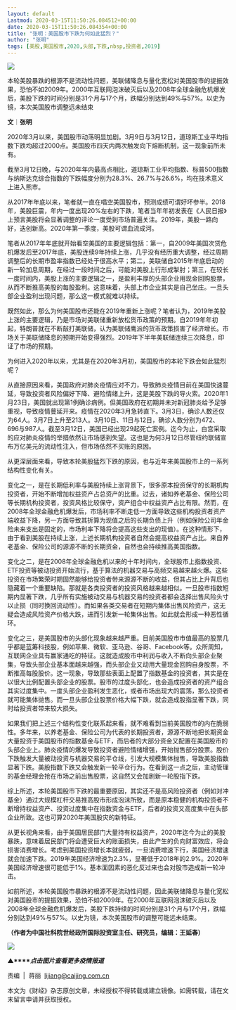 ```yaml
---
layout: default
Lastmod: 2020-03-15T11:50:26.084512+00:00
date: 2020-03-15T11:50:26.084354+00:00
title: "张明：美国股市下跌为何如此猛烈？"
author: "张明"
tags: [美股,美国股市,2020,头部,下跌,nbsp,投资者,2019]
---
```


![](https://images.weserv.nl/?url=https%3A//mmbiz.qpic.cn/mmbiz_gif/ia1nxOhDj7ATLLyQibBg0j84iammJvD6rJp6eaCp56o3B7Y30PoXFefxCesWTRQ0KynVx6tj7DZSOFQeRIUy5QTtg/640%3Fwx_fmt%3Dgif)

本轮美股暴跌的根源不是流动性问题，美联储降息与量化宽松对美国股市的提振效果，恐怕不如2009年。2000年互联网泡沫破灭后以及2008年全球金融危机爆发后，美股下跌的时间分别是31个月与17个月，跌幅分别达到49%与57%。以史为镜，本次美国股市调整远未结束

**文**｜**张明**

2020年3月以来，美国股市动荡明显加剧。3月9日与3月12日，道琼斯工业平均指数下跌均超过2000点。美国股市四天内两次触发向下熔断机制，这一现象前所未有。

截至3月12日晚，与2020年年内最高点相比，道琼斯工业平均指数、标普500指数与纳斯达克综合指数的下跌幅度分别为28.3%、26.7%与26.6%，均在技术意义上进入熊市。

从2017年年底以来，笔者就一直在唱空美国股市，预测成绩可谓好坏参半。2018年，美股巨震，年内一度出现20%左右的下跌，笔者当年年初发表在《人民日报》上预言美股将会显著调整的评论一度受到市场普遍关注。2019年，美股一路向好，迭创新高。2020年第一季度，美股可谓血流成河。

笔者从2017年年底就开始看空美国的主要逻辑包括：第一，自2009年美国次贷危机爆发后至2017年底，美股连续9年持续上涨，几乎没有经历重大调整，经过周期调整后的长期市盈率指数已经处于很高水平；第二，美联储自2015年年底启动的新一轮加息周期，在经过一段时间之后，可能对美股上行形成掣肘；第三，在较长一度时间内，美股上涨的主要逻辑之一，是盈利丰厚的头部企业用现金回购股票，从而不断推高美股的每股盈利。这意味着，头部上市企业其实是自己坐庄。一旦头部企业盈利出现问题，那么这一模式就难以持续。

既然如此，那么为何美国股市还能在2019年重新上涨呢？笔者认为，2019年美股上涨的主要逻辑，乃是市场对美联储重新放松货币政策的预期。自2019年年初起，特朗普就在不断敲打美联储，认为美联储鹰派的货币政策损害了经济增长。市场关于美联储降息的预期开始变得强烈。2019年下半年美联储连续三次降息，印证了市场的预期。

为何进入2020年以来，尤其是在2020年3月初，美国股市的本轮下跌会如此猛烈呢？

从直接原因来看，美国政府对肺炎疫情应对不力，导致肺炎疫情目前在美国快速蔓延，导致投资者风险偏好下降、避险情绪上升，这是美股下跌的导火索。2020年1月23日，美国就出现第1例确诊病例。但美国政府在初期并未对新冠肺炎给予足够重视，导致疫情蔓延开来。疫情在2020年3月急转直下。3月3日，确诊人数还仅为64人。3月7日上升至213人。3月10日、11日与12日，确诊人数分别为472、696与987人。截至3月12日，美国已经出现29起死亡案例。迄今为止，白宫采取的应对肺炎疫情的举措依然让市场感到失望。这也是为何3月12日尽管纽约联储宣布万亿美元的流动性注入，但市场依然不买账的原因。

从更深层面来看，导致本轮美股猛烈下跌的原因，也与近年来美国股市上的一系列结构性变化有关。

变化之一，是在长期低利率与美股持续上涨背景下，很多原本投资保守的长期机构投资者，开始不断增加权益资产占总资产的比重。过去，诸如养老基金、保险公司等长期机构投资者，投资风格比较保守，资产组合中权益资产占比有限。然而，在2008年全球金融危机爆发后，市场利率不断走低一方面导致这些机构投资者资产端收益下降，另一方面导致其折算为现值之后的长期负债上升（例如保险公司年金险未来支出是固定的，市场利率下降将会提高这些支出的现值）。在这种情形下，由于看到美股在持续上涨，上述长期机构投资者自然会提高权益资产占比。来自养老基金、保险公司的源源不断的长期资金，自然也会持续推高美国指数。

变化之二，是在2008年全球金融危机以来的十年时间内，全球股市上指数投资、ETF投资等被动投资开始流行，基于算法的机器交易与高频交易越来越火爆。这些投资在市场繁荣时期固然能够给投资者带来源源不断的收益，但其占比上升背后也隐藏着一个重要缺陷。那就是各类投资者的投资风格越来越相似。一旦股市指数短期内显著下跌，几乎所有实施被动交易与机器交易的投资者都会选择出售风险头寸以止损（同时换回流动性）。而如果各类交易者在短期内集体出售风险资产，这无疑会造成风险资产价格大跌，进而引发新一轮集体出售。如此就会形成一种恶性循环。

变化之三，是美国股市的头部化现象越来越严重。目前美国股市市值最高的股票几乎都是蓝筹科技股，例如苹果、微软、亚马逊、谷哥、Facebook等。众所周知，互联网企业具有赢家通吃的特征。这就造成股市中利润与收入不断向头部企业聚集，导致头部企业基本面越来越强，而头部企业又动用大量现金回购自身股票，不断推高每股股价。这一现象，导致那些表面上配置了指数基金的投资者，其实是在以很大比例配置头部企业的股票。股市的过度头部化，也会造成投资者的资产组合其实过度集中。一度头部企业盈利发生恶化，或者市场出现大的震荡，那么投资者就可能集体抛售。而一旦头部企业股票价格大幅下跌，就会造成股指显著下跌，同时给投资者带来较大损失。

如果我们把上述三个结构性变化联系起来看，就不难看到当前美国股市的内在脆弱性。多年来，以养老基金、保险公司为代表的长期投资者，源源不断地把长期资金大量投资于美国股市的指数基金与ETF，而后者的大部分资金又配置在美国股市的头部企业上。肺炎疫情的爆发导致投资者避险情绪增强，开始抛售部分股票。股价下跌触发大量被动投资与机器交易的平仓线，引发大规模集体抛售，导致美股指数显著下跌。美股指数下跌又会触发新一轮平仓行为。在看到这一点之后，主动管理的基金经理会抢在市场之前出售股票，这自然又会加剧新一轮股指下跌。

综上所述，本轮美国股市下跌的最重要原因，其实还不是高风险投资者（例如对冲基金）通过大规模杠杆交易推高股市形成泡沫所致，而是原本稳健的机构投资者不断增持权益资产、投资过度集中在指数资金与ETF，后者的投资又高度集中在头部企业所致。这也可算2020年美国股灾的新特征。

从更长视角来看，由于美国居民部门大量持有权益资产，2020年迄今为止的美股暴跌，意味着居民部门将会遭受巨大的账面损失，由此产生的负向财富效应，将会损害消费增长。考虑到美国投资增长本就疲弱，一旦消费增速下行，美国经济增速就会加速下跌。2019年美国经济增速为2.3%，显著低于2018年的2.9%。2020年美国经济增速很可能低于1%。基本面因素的恶化反过来也会对股市造成新一轮冲击。

如前所述，本轮美国股市暴跌的根源不是流动性问题，因此美联储降息与量化宽松对美国股市的提振效果，恐怕不如2009年。在2000年互联网泡沫破灭后以及2008年全球金融危机爆发后，美股下跌持续的时间分别是31个月与17个月，跌幅分别达到49%与57%。以史为镜，本次美国股市的调整可能远未结束。

**（作者为中国社科院世经政所国际投资室主任、研究员，编辑：王延春）**

[![](https://images.weserv.nl/?url=https%3A//mmbiz.qpic.cn/mmbiz_jpg/ia1nxOhDj7AS1SuJn7gJq2fvZuMdhptNmrcQVOF8bbN60mEtdGa4T3AeJQYEU36rVmpxMmNC9lFwbia4A65eRzlg/640%3Fwx_fmt%3Djpeg)](https://mp.weixin.qq.com/mp/homepage?__biz=MjM5NDU5NTM4MQ==&hid=29&sn=21c0f34c737748fe3b2c372bb40ae622)  

**▲****_点击图片查看更多疫情报道_**

  

  

责编  |  蒋丽  lijiang@caijing.com.cn

本文为《财经》杂志原创文章，未经授权不得转载或建立镜像。如需转载，请在文末留言申请并获取授权。

